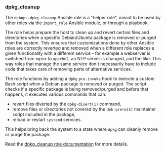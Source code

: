 ### dpkg_cleanup

The `debops.dpkg_cleanup` Ansible role is a "helper role", meant to be
used by other roles via the `import_role` Ansible module, or through a
playbook.

The role helps prepare the host to clean up and revert certain files and
directories when a specific Debian/Ubuntu package is removed or purged
from the system. This ensures that customizations done by other Ansible
roles are correctly reverted and removed when a different role replaces
a given functionality with a different service - for example a webserver
is switched from `nginx` to `apache2`, an NTP server is changed, and the
like. This way roles that manage the same service don't necessarily have
to include code that takes care of removing parts of alternative
services.

The role functions by adding a `dpkg` `pre-invoke` hook to execute a
custom Bash script when a Debian package is removed or purged. The
script checks if a specific package is being removed/purged and before
that happens, it executes various commands that can:

-   revert files diverted by the `dpkg-divert(1)` command,
-   remove files or directories not covered by the `deb-prerm(5)`
    maintainer script included in the package,
-   reload or restart `systemd` services.

This helps bring back the system to a state where `dpkg` can cleanly
remove or purge the package.

Read the [dpkg_cleanup role documentation](https://docs.debops.org/en/stable-3.2/ansible/roles/dpkg_cleanup/) for more details.
